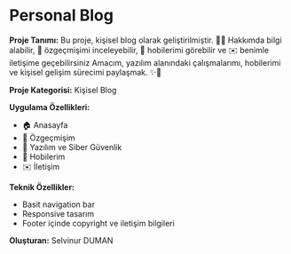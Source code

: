 # Personal Blog

**Proje Tanımı:** Bu proje, kişisel blog olarak geliştirilmiştir. 🙋‍♀️ Hakkımda bilgi alabilir, 📄 özgeçmişimi inceleyebilir, 🎨 hobilerimi görebilir ve ✉️ benimle iletişime geçebilirsiniz
Amacım, yazılım alanındaki çalışmalarımı, hobilerimi ve kişisel gelişim sürecimi paylaşmak. ✨🚀

**Proje Kategorisi:** Kişisel Blog  

**Uygulama Özellikleri:**  
- 🏠 Anasayfa  
- 📄 Özgeçmişim  
- 👥 Yazılım ve Siber Güvenlik  
- 🎨 Hobilerim  
- ✉️ İletişim  

**Teknik Özellikler:**  
- Basit navigation bar  
- Responsive tasarım  
- Footer içinde copyright ve iletişim bilgileri  

**Oluşturan:** Selvinur DUMAN  

